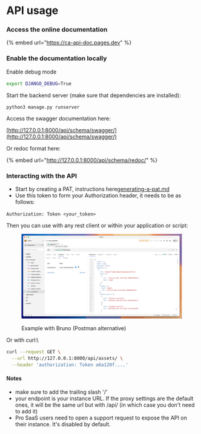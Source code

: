 # API usage

### Access the online documentation

{% embed url="https://ca-api-doc.pages.dev" %}



### Enable the documentation locally



Enable debug mode

```sh
export DJANGO_DEBUG=True
```



Start the backend server (make sure that dependencies are installed):

```shell
python3 manage.py runserver
```



Access the swagger documentation here:

[http://127.0.0.1:8000/api/schema/swagger/](http://127.0.0.1:8000/api/schema/swagger/)



Or redoc format here:

{% embed url="http://127.0.0.1:8000/api/schema/redoc/" %}



### Interacting with the API



* Start by creating a PAT, instructions here[generating-a-pat.md](generating-a-pat.md "mention")
* Use this token to form your Authorization header, it needs to be as follows:

`Authorization: Token <your_token>`



Then you can use with any rest client or within your application or script:



<figure><img src="../.gitbook/assets/image (38).png" alt="Example with Bruno (Postman alternative)"><figcaption><p>Example with Bruno (Postman alternative)</p></figcaption></figure>

Or with curl:\


```sh
curl --request GET \
  --url http://127.0.0.1:8000/api/assets/ \
  --header 'authorization: Token a6a120f....'
```



#### Notes

* make sure to add the trailing slash '/'
* your endpoint is your instance URL. If the proxy settings are the default ones, it will be the same url but with /api/ (in which case you don't need to add it)
* Pro SaaS users need to open a support request to expose the API on their instance. It's disabled by default.





